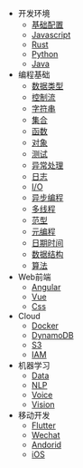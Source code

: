 <!-- docs/_sidebar.md -->

* 开发环境
  * [基础配置](toolchain.md)
  * [Javascript](toolchain_js.md)
  * [Rust](toolchain_rs.md)
  * [Python](toolchain_py.md)
  * [Java](toolchain_java.md)
* 编程基础
  * [数据类型](type.md)
  * [控制流](control.md)
  * [字符串](string.md)
  * [集合](collection.md)
  * [函数](function.md)
  * [对象](object.md)
  * [测试](testing.md)
  * [异常处理](exception.md)
  * [日志](log.md)
  * [I/O](io.md)
  * [异步编程](async.md)
  * [多线程](thread.md)
  * [范型](generic.md)
  * [元编程](meta.md)
  * [日期时间](datetime.md)
  * [数据结构](type.md)
  * [算法](type.md)
* Web前端
  * [Angular](angular.md)
  * [Vue](vue.md)
  * [Css](css.md)
* Cloud
  * [Docker](docker.md)
  * [DynamoDB](aws_dynamodb.md)
  * [S3](aws_s3.md)
  * [IAM](aws_iam.md)
* 机器学习
  * [Data](data.md)
  * [NLP](nlp.md)
  * [Voice](voice.md)
  * [Vision](vision.md)
* 移动开发
  * [Flutter](flutter.md)
  * [Wechat](wechat.md)
  * [Andorid](android.md)
  * [iOS](ios.md)
